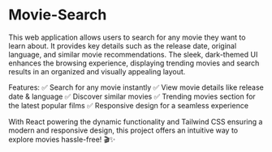 # Movie-Search
This web application allows users to search for any movie they want to learn about. It provides key details such as the release date, original language, and similar movie recommendations. The sleek, dark-themed UI enhances the browsing experience, displaying trending movies and search results in an organized and visually appealing layout.

Features:
✅ Search for any movie instantly
✅ View movie details like release date & language
✅ Discover similar movies
✅ Trending movies section for the latest popular films
✅ Responsive design for a seamless experience

With React powering the dynamic functionality and Tailwind CSS ensuring a modern and responsive design, this project offers an intuitive way to explore movies hassle-free! 🎬✨
